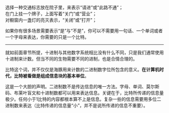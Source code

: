 选择一种交通标志放在院子里，来表示“请进”或“此路不通”；  
在门上挂一个牌子，上面写着“关门”或“营业”；  
对橱窗内一盏灯的亮灭表示，“关闭”或“打开”；  

如果你有很多场景需要表示“是”与“不是”，你可以不需要用一句话、一个单词或者一个字母来表达，你需要的只是一个比特。  

---
就如前面章节所提，十进制与其他数字系统相比没有什么不同，只是我们通常使用十进制来计数。但当不同的生物需要不同的进制，也是合情合理的。  

比特这个词，并不仅仅是海豚用来计数的二进制数字位所包含的意义。**在计算机时代，比特被看做是组成信息块的基本单位**。  

这是一个大胆的声明。二进制数不是传达信息的唯一方法。字母、单词、莫尔斯码、布莱叶盲文和十进制数都可以用来表达信息。关键在于，比特所传递的信息量极少。任何小于1比特的内容都根本算不上是信息。复杂一些的信息需要用多位二进制数来表达（比特传递的信息量“小”，并不是说所传递的信息不重要）。  

